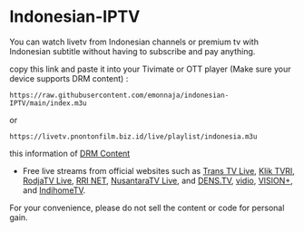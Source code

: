 # Indonesian-IPTV

You can watch livetv from Indonesian channels or premium tv with Indonesian subtitle without having to subscribe and pay anything.

copy this link and paste it into your Tivimate or OTT player (Make sure your device supports DRM content) :
```
https://raw.githubusercontent.com/emonnaja/indonesian-IPTV/main/index.m3u
```
or
```
https://livetv.pnontonfilm.biz.id/live/playlist/indonesia.m3u
```

this information of [DRM Content](https://support.vidio.com/support/solutions/articles/43000656969-apa-itu-drm-)

* Free live streams from official websites such as [Trans TV Live](https://www.transtv.co.id/live), [Klik TVRI](https://klik.tvri.go.id/), [RodjaTV Live](https://rodja.tv/), [RRI NET](https://rri.co.id/stream/video), [NusantaraTV Live](https://nusantaratv.com/live), and [DENS.TV](https://www.dens.tv), [vidio](https://vidio.com/live), [VISION+](https://www.visionplus.id/webclient/#/live), and [IndihomeTV](https://www.indihometv.com/livetv).

For your convenience, please do not sell the content or code for personal gain.
